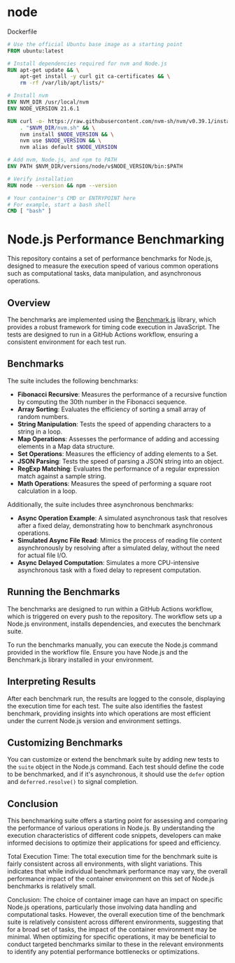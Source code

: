 # node
Dockerfile


```Dockerfile
# Use the official Ubuntu base image as a starting point
FROM ubuntu:latest

# Install dependencies required for nvm and Node.js
RUN apt-get update && \
    apt-get install -y curl git ca-certificates && \
    rm -rf /var/lib/apt/lists/*

# Install nvm
ENV NVM_DIR /usr/local/nvm
ENV NODE_VERSION 21.6.1

RUN curl -o- https://raw.githubusercontent.com/nvm-sh/nvm/v0.39.1/install.sh | bash && \
    . "$NVM_DIR/nvm.sh" && \
    nvm install $NODE_VERSION && \
    nvm use $NODE_VERSION && \
    nvm alias default $NODE_VERSION

# Add nvm, Node.js, and npm to PATH
ENV PATH $NVM_DIR/versions/node/v$NODE_VERSION/bin:$PATH

# Verify installation
RUN node --version && npm --version

# Your container's CMD or ENTRYPOINT here
# For example, start a bash shell
CMD [ "bash" ]
```

# Node.js Performance Benchmarking

This repository contains a set of performance benchmarks for Node.js, designed to measure the execution speed of various common operations such as computational tasks, data manipulation, and asynchronous operations.

## Overview

The benchmarks are implemented using the [Benchmark.js](https://benchmarkjs.com/) library, which provides a robust framework for timing code execution in JavaScript. The tests are designed to run in a GitHub Actions workflow, ensuring a consistent environment for each test run.

## Benchmarks

The suite includes the following benchmarks:

- **Fibonacci Recursive**: Measures the performance of a recursive function by computing the 30th number in the Fibonacci sequence.
- **Array Sorting**: Evaluates the efficiency of sorting a small array of random numbers.
- **String Manipulation**: Tests the speed of appending characters to a string in a loop.
- **Map Operations**: Assesses the performance of adding and accessing elements in a Map data structure.
- **Set Operations**: Measures the efficiency of adding elements to a Set.
- **JSON Parsing**: Tests the speed of parsing a JSON string into an object.
- **RegExp Matching**: Evaluates the performance of a regular expression match against a sample string.
- **Math Operations**: Measures the speed of performing a square root calculation in a loop.

Additionally, the suite includes three asynchronous benchmarks:

- **Async Operation Example**: A simulated asynchronous task that resolves after a fixed delay, demonstrating how to benchmark asynchronous operations.
- **Simulated Async File Read**: Mimics the process of reading file content asynchronously by resolving after a simulated delay, without the need for actual file I/O.
- **Async Delayed Computation**: Simulates a more CPU-intensive asynchronous task with a fixed delay to represent computation.

## Running the Benchmarks

The benchmarks are designed to run within a GitHub Actions workflow, which is triggered on every push to the repository. The workflow sets up a Node.js environment, installs dependencies, and executes the benchmark suite.

To run the benchmarks manually, you can execute the Node.js command provided in the workflow file. Ensure you have Node.js and the Benchmark.js library installed in your environment.

## Interpreting Results

After each benchmark run, the results are logged to the console, displaying the execution time for each test. The suite also identifies the fastest benchmark, providing insights into which operations are most efficient under the current Node.js version and environment settings.

## Customizing Benchmarks

You can customize or extend the benchmark suite by adding new tests to the `suite` object in the Node.js command. Each test should define the code to be benchmarked, and if it's asynchronous, it should use the `defer` option and `deferred.resolve()` to signal completion.

## Conclusion

This benchmarking suite offers a starting point for assessing and comparing the performance of various operations in Node.js. By understanding the execution characteristics of different code snippets, developers can make informed decisions to optimize their applications for speed and efficiency.

Total Execution Time: The total execution time for the benchmark suite is fairly consistent across all environments, with slight variations. This indicates that while individual benchmark performance may vary, the overall performance impact of the container environment on this set of Node.js benchmarks is relatively small.

Conclusion:
The choice of container image can have an impact on specific Node.js operations, particularly those involving data handling and computational tasks. However, the overall execution time of the benchmark suite is relatively consistent across different environments, suggesting that for a broad set of tasks, the impact of the container environment may be minimal. When optimizing for specific operations, it may be beneficial to conduct targeted benchmarks similar to these in the relevant environments to identify any potential performance bottlenecks or optimizations.
